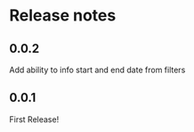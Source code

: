 # Release notes

<!-- do not remove -->

## 0.0.2

Add ability to info start and end date from filters


## 0.0.1

First Release!


